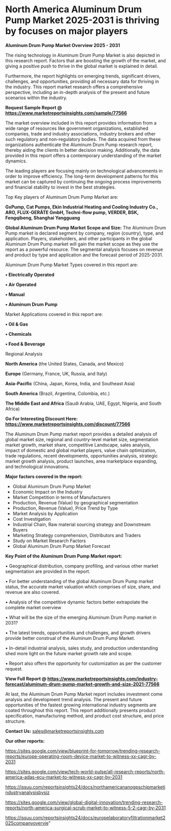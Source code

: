 # North America Aluminum Drum Pump Market 2025-2031 is thriving by focuses on major players

<Strong> Aluminum Drum Pump Market Overview 2025 - 2031</strong>

The rising technology in Aluminum Drum Pump Market is also depicted in this research report. Factors that are boosting the growth of the market, and giving a positive push to thrive in the global market is explained in detail.

Furthermore, the report highlights on emerging trends, significant drivers, challenges, and opportunities, providing all necessary data for thriving in the industry. This report market research offers a comprehensive perspective, including an in-depth analysis of the present and future scenarios within the industry.

<strong>Request Sample Report @ <a href=https://www.marketreportsinsights.com/sample/77566>https://www.marketreportsinsights.com/sample/77566</a></strong>

The market overview included in this report provides information from a wide range of resources like government organizations, established companies, trade and industry associations, industry brokers and other such regulatory and non-regulatory bodies. The data acquired from these organizations authenticate the Aluminum Drum Pump research report, thereby aiding the clients in better decision making. Additionally, the data provided in this report offers a contemporary understanding of the market dynamics.

The leading players are focusing mainly on technological advancements in order to improve efficiency. The long-term development patterns for this market can be captured by continuing the ongoing process improvements and financial stability to invest in the best strategies.

Top Key players of Aluminum Drum Pump Market are:

<strong>GxPump, Cat Pumps, Ekin Industrial Heating and Cooling Industry Co., ARO, FLUX-GERÄTE GmbH, Techni-flow pump, VERDER, BSK, Fengqibeng, Shanghai Yangguang</strong>

<strong><b>Global Aluminum Drum Pump Market Scope and Size:</b></strong>
The Aluminum Drum Pump market is declared segment by company, region (country), type, and application. Players, stakeholders, and other participants in the global Aluminum Drum Pump market will gain the market scope as they use the report as a powerful resource. The segmental analysis focuses on revenue and product by type and application and the forecast period of 2025-2031.

Aluminum Drum Pump Market Types covered in this report are:

<strong>• Electrically Operated

• Air Operated

• Manual

• Aluminum Drum Pump</strong>

Market Applications covered in this report are:

<strong>• Oil & Gas

• Chemicals

• Food & Beverage</strong> 

Regional Analysis

<strong>North America</strong> (the United States, Canada, and Mexico)

<strong>Europe</strong> (Germany, France, UK, Russia, and Italy)

<strong>Asia-Pacific</strong> (China, Japan, Korea, India, and Southeast Asia)

<strong>South America</strong> (Brazil, Argentina, Colombia, etc.)

<strong>The Middle East and Africa</strong> (Saudi Arabia, UAE, Egypt, Nigeria, and South Africa)

<strong>Go For Interesting Discount Here: <a href=https://www.marketreportsinsights.com/discount/77566>https://www.marketreportsinsights.com/discount/77566</a></strong>

The Aluminum Drum Pump market report provides a detailed analysis of global market size, regional and country-level market size, segmentation market growth, market share, competitive Landscape, sales analysis, impact of domestic and global market players, value chain optimization, trade regulations, recent developments, opportunities analysis, strategic market growth analysis, product launches, area marketplace expanding, and technological innovations.

<strong><b>Major factors covered in the report:</b></strong>
<ul>
  <li>Global Aluminum Drum Pump Market </li>
  <li>Economic Impact on the Industry</li>
  <li>Market Competition in terms of Manufacturers</li>
  <li>Production, Revenue (Value) by geographical segmentation</li>
  <li>Production, Revenue (Value), Price Trend by Type</li>
  <li>Market Analysis by Application</li>
  <li>Cost Investigation</li>
  <li>Industrial Chain, Raw material sourcing strategy and Downstream Buyers</li>
  <li>Marketing Strategy comprehension, Distributors and Traders</li>
  <li>Study on Market Research Factors</li>
  <li>Global Aluminum Drum Pump Market Forecast</li>
</ul>

<strong><b>Key Point of the Aluminum Drum Pump Market report:</b></strong>

• Geographical distribution, company profiling, and various other market segmentation are provided in the report.

• For better understanding of the global Aluminum Drum Pump market status, the accurate market valuation which comprises of size, share, and revenue are also covered.

• Analysis of the competitive dynamic factors better extrapolate the complete market overview

• What will be the size of the emerging Aluminum Drum Pump market in 2031?

• The latest trends, opportunities and challenges, and growth drivers provide better construal of the Aluminum Drum Pump Market.

• In-detail industrial analysis, sales study, and production understanding shed more light on the future market growth rate and scope.

• Report also offers the opportunity for customization as per the customer request.

<strong><b>View Full Report @ <a href=https://www.marketreportsinsights.com/industry-forecast/aluminum-drum-pump-market-growth-and-size-2021-77566>https://www.marketreportsinsights.com/industry-forecast/aluminum-drum-pump-market-growth-and-size-2021-77566</a></b></strong>


At last, the Aluminum Drum Pump Market report includes investment come analysis and development trend analysis. The present and future opportunities of the fastest growing international industry segments are coated throughout this report. This report additionally presents product specification, manufacturing method, and product cost structure, and price structure.

<strong>Contact Us:</strong>
sales@marketreportsinsights.com

<strong>Our other reports:</strong>

<a href=https://sites.google.com/view/blueprint-for-tomorrow/trending-research-reports/europe-operating-room-device-market-to-witness-xx-cagr-by-2031>https://sites.google.com/view/blueprint-for-tomorrow/trending-research-reports/europe-operating-room-device-market-to-witness-xx-cagr-by-2031</a>

<a href=https://sites.google.com/view/tech-world-pulse/all-research-reports/north-america-adas-ecu-market-to-witness-xx-cagr-by-2031>https://sites.google.com/view/tech-world-pulse/all-research-reports/north-america-adas-ecu-market-to-witness-xx-cagr-by-2031</a>

<a href=https://issuu.com/reportsinsights24/docs/northamericananogpschipmarketindustryanalysisbysiz>https://issuu.com/reportsinsights24/docs/northamericananogpschipmarketindustryanalysisbysiz</a>

<a href=https://sites.google.com/view/global-digital-innovation/trending-research-reports/north-america-surgical-scrub-market-to-witness-5-2-cagr-by-2031>https://sites.google.com/view/global-digital-innovation/trending-research-reports/north-america-surgical-scrub-market-to-witness-5-2-cagr-by-2031</a>

<a href=https://issuu.com/reportsinsights24/docs/europelaboratoryfiltrationmarket2025companyovervie>https://issuu.com/reportsinsights24/docs/europelaboratoryfiltrationmarket2025companyovervie</a>"
